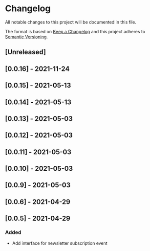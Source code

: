 # Changelog

All notable changes to this project will be documented in this file.

The format is based on [Keep a Changelog](http://keepachangelog.com/en/1.0.0/)
and this project adheres to [Semantic Versioning](http://semver.org/spec/v2.0.0.html).

## [Unreleased]

## [0.0.16] - 2021-11-24

## [0.0.15] - 2021-05-13

## [0.0.14] - 2021-05-13

## [0.0.13] - 2021-05-03

## [0.0.12] - 2021-05-03

## [0.0.11] - 2021-05-03

## [0.0.10] - 2021-05-03

## [0.0.9] - 2021-05-03

## [0.0.6] - 2021-04-29

## [0.0.5] - 2021-04-29

### Added

- Add interface for newsletter subscription event
